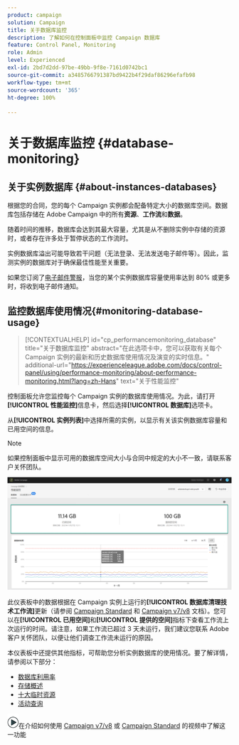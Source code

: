 ```yaml
---
product: campaign
solution: Campaign
title: 关于数据库监控
description: 了解如何在控制面板中监控 Campaign 数据库
feature: Control Panel, Monitoring
role: Admin
level: Experienced
exl-id: 2bd7d2dd-97be-49bb-9f8e-7161d0742bc1
source-git-commit: a3485766791387bd9422b4f29daf86296efafb98
workflow-type: tm+mt
source-wordcount: '365'
ht-degree: 100%

---
```


# 关于数据库监控 {#database-monitoring}

## 关于实例数据库 {#about-instances-databases}

根据您的合同，您的每个 Campaign 实例都会配备特定大小的数据库空间。数据库包括存储在 Adobe Campaign 中的所有&#x200B;**资源**、**工作流**&#x200B;和&#x200B;**数据**。

随着时间的推移，数据库会达到其最大容量，尤其是从不删除实例中存储的资源时，或者存在许多处于暂停状态的工作流时。

实例数据库溢出可能导致若干问题（无法登录、无法发送电子邮件等）。因此，监测实例的数据库对于确保最佳性能至关重要。

如果您订阅了[电子邮件警报](../../performance-monitoring/using/email-alerting.md)，当您的某个实例数据库容量使用率达到 80% 或更多时，将收到电子邮件通知。

## 监控数据库使用情况{#monitoring-database-usage}

>[!CONTEXTUALHELP]
>id="cp_performancemonitoring_database"
>title="关于数据库监控"
>abstract="在此选项卡中，您可以获取有关每个 Campaign 实例的最新和历史数据库使用情况及演变的实时信息。"
>additional-url="https://experienceleague.adobe.com/docs/control-panel/using/performance-monitoring/about-performance-monitoring.html?lang=zh-Hans" text="关于性能监控"

控制面板允许您监控每个 Campaign 实例的数据库使用情况。为此，请打开&#x200B;**[!UICONTROL 性能监控]**&#x200B;信息卡，然后选择&#x200B;**[!UICONTROL 数据库]**&#x200B;选项卡。

从&#x200B;**[!UICONTROL 实例列表]**&#x200B;中选择所需的实例，以显示有关该实例数据库容量和已用空间的信息。

>[!NOTE]
>
>如果控制面板中显示可用的数据库空间大小与合同中规定的大小不一致，请联系客户关怀团队。

![](assets/databases_dashboard.png)

此仪表板中的数据根据在 Campaign 实例上运行的&#x200B;**[!UICONTROL 数据库清理技术工作流]**&#x200B;更新（请参阅 [Campaign Standard](https://experienceleague.adobe.com/docs/campaign-standard/using/administrating/application-settings/technical-workflows.html?lang=zh-Hans#list-of-technical-workflows) 和 [Campaign v7/v8](https://experienceleague.adobe.com/docs/campaign-classic/using/monitoring-campaign-classic/data-processing/database-cleanup-workflow.html?lang=zh-Hans) 文档）。您可以在&#x200B;**[!UICONTROL 已用空间]**&#x200B;和&#x200B;**[!UICONTROL 提供的空间]**&#x200B;指标下查看工作流上次运行的时间。请注意，如果工作流已超过 3 天未运行，我们建议您联系 Adobe 客户关怀团队，以便让他们调查工作流未运行的原因。

本仪表板中还提供其他指标，可帮助您分析实例数据库的使用情况。要了解详情，请参阅以下部分：

* [数据库利用率](../../performance-monitoring/using/database-utilization.md)
* [存储概述](../../performance-monitoring/using/database-storage-overview.md)
* [十大临时资源](../../performance-monitoring/using/database-top-ten-resources.md)
* [活动查询](../../performance-monitoring/using/database-active-queries.md)

![](assets/do-not-localize/how-to-video.png)在介绍如何使用 [Campaign v7/v8](https://experienceleague.adobe.com/docs/campaign-classic-learn/control-panel/performance-monitoring/monitoring-databases.html?lang=zh-Hans#performance-monitoring) 或 [Campaign Standard](https://experienceleague.adobe.com/docs/campaign-standard-learn/control-panel/performance-monitoring/monitoring-databases.html?lang=zh-Hans#performance-monitoring) 的视频中了解这一功能
